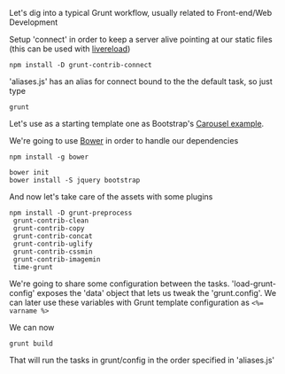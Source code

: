 Let's dig into a typical Grunt workflow, usually related to Front-end/Web Development

Setup 'connect' in order to keep a server alive pointing at our static files (this can be used with [livereload](https://github.com/gruntjs/grunt-contrib-connect#livereload))
```
npm install -D grunt-contrib-connect
```

'aliases.js' has an alias for connect bound to the the default task, so just type
```
grunt
```

Let's use as a starting template one as Bootstrap's [Carousel example](https://github.com/twbs/bootstrap/tree/master/docs/examples/carousel).

We're going to use [Bower](http://bower.io/) in order to handle our dependencies
```
npm install -g bower
```

```
bower init
bower install -S jquery bootstrap
```

And now let's take care of the assets with some plugins
```
npm install -D grunt-preprocess
 grunt-contrib-clean
 grunt-contrib-copy
 grunt-contrib-concat
 grunt-contrib-uglify
 grunt-contrib-cssmin
 grunt-contrib-imagemin
 time-grunt
```

We're going to share some configuration between the tasks.
'load-grunt-config' exposes the 'data' object that lets us tweak the 'grunt.config'. We can later use these variables with Grunt template configuration as ```<%= varname %>```

We can now
```
grunt build
```
That will run the tasks in grunt/config in the order specified in 'aliases.js'
